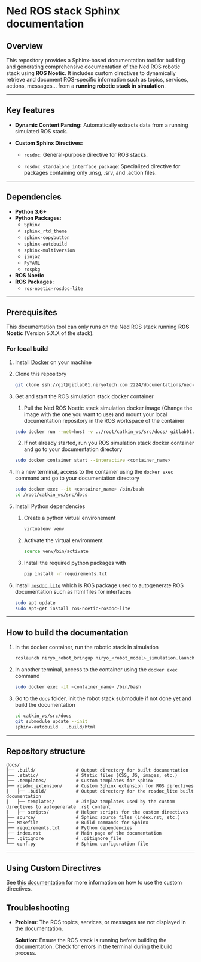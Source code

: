 # Ned ROS stack Sphinx documentation

## Overview

This repository provides a Sphinx-based documentation tool for building and generating comprehensive documentation of the Ned ROS robotic stack using **ROS Noetic**. It includes custom directives to dynamically retrieve and document ROS-specific information such as topics, services, actions, messages... from a **running robotic stack in simulation**.

---

## Key features

* **Dynamic Content Parsing:** Automatically extracts data from a running simulated ROS stack.

* **Custom Sphinx Directives:**

    * `rosdoc`: General-purpose directive for ROS stacks.

    * `rosdoc_standalone_interface_package`: Specialized directive for packages containing only .msg, .srv, and .action files.

---

## Dependencies

- **Python 3.6+**
- **Python Packages:**
  - `Sphinx`
  - `sphinx_rtd_theme`
  - `sphinx-copybutton`
  - `sphinx-autobuild`
  - `sphinx-multiversion`
  - `jinja2`
  - `PyYAML`
  - `rospkg`
- **ROS Noetic**
- **ROS Packages:**
  - `ros-noetic-rosdoc-lite`

---

## Prerequisites

This documentation tool can only runs on the Ned ROS stack running **ROS Noetic** (Version 5.X.X of the stack).

### For local build 
1. Install [Docker](https://docs.docker.com/engine/install/ubuntu/) on your machine

2. Clone this repository
   ``` bash
   git clone ssh://git@gitlab01.niryotech.com:2224/documentations/ned-ros-stack-documentation.git
   ```
3. Get and start the ROS simulation stack docker container

   1. Pull the Ned ROS Noetic stack simulation docker image (Change the image with the one you want to use) and mount your local documentation repository in the ROS workspace of the container
   ``` bash
   sudo docker run --net=host -v .:/root/catkin_ws/src/docs/ gitlab01.niryotech.com:5050/robot/common/rpi-images/simulation_develop 
   ```

   2. If not already started, run you ROS simulation stack docker container and go to your documentation directory
   ``` bash
   sudo docker container start --interactive <container_name>
   ```

4. In a new terminal, access to the container using the `docker exec` command and go to your documentation directory
   ``` bash
   sudo docker exec --it <container_name> /bin/bash
   cd /root/catkin_ws/src/docs
   ```

5. Install Python dependencies
   1. Create a python virtual environement 
      ``` bash
      virtualenv venv
      ```
   2. Activate the virtual environment
      ``` bash
      source venv/bin/activate
      ```
   3. Install the required python packages with 
      ``` bash 
      pip install -r requirements.txt
      ```

6. Install [`rosdoc_lite`](http://wiki.ros.org/rosdoc_lite) which is ROS package used to autogenerate ROS documentation such as html files for interfaces
   ``` bash
   sudo apt update
   sudo apt-get install ros-noetic-rosdoc-lite
   ```

---


## How to build the documentation

1. In the docker container, run the robotic stack in simulation
   ``` bash
   roslaunch niryo_robot_bringup niryo_<robot_model>_simulation.launch
   ```
2. In another terminal, access to the container using the `docker exec` command
   ``` bash
   sudo docker exec -it <container_name> /bin/bash
   ```
3. Go to the `docs` folder, init the robot stack submodule if not done yet and build the documentation
   ``` bash
   cd catkin_ws/src/docs
   git submodule update --init
   sphinx-autobuild . .build/html
   ```
---

## Repository structure

```plaintext
docs/
├── .build/               # Output directory for built documentation
├── .static/              # Static files (CSS, JS, images, etc.)
├── .templates/           # Custom templates for Sphinx
├── rosdoc_extension/     # Custom Sphinx extension for ROS directives
|   ├── .build/           # Output directory for the rosdoc_lite built documentation
|   ├── templates/        # Jinja2 templates used by the custom directives to autogenerate .rst content             
|   ├── scripts/          # Helper scripts for the custom directives
├── source/               # Sphinx source files (index.rst, etc.)
├── Makefile              # Build commands for Sphinx
├── requirements.txt      # Python dependencies
├── index.rst             # Main page of the documentation
├── .gitignore            # .gitignore file
└── conf.py               # Sphinx configuration file
```

---

## Using Custom Directives

See [this documentation](./custom_directives.md) for more information on how to use the custom directives.

## Troubleshooting

* **Problem**: The ROS topics, services, or messages are not displayed in the documentation.

    **Solution**: Ensure the ROS stack is running before building the documentation. Check for errors in the terminal during the build process.

